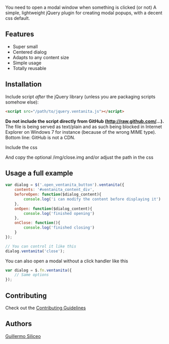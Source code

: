 You need to open a modal window when something is clicked (or not)
A simple, lightweight jQuery plugin for creating modal popups, with a decent css default.

## Features

* Super small
* Centered dialog
* Adapts to any content size
* Simple usage
* Totally reusable

## Installation

Include script *after* the jQuery library (unless you are packaging scripts somehow else):

```html
<script src="/path/to/jquery.ventanita.js"></script>
```

**Do not include the script directly from GitHub (http://raw.github.com/...).** The file is being served as text/plain and as such being blocked
in Internet Explorer on Windows 7 for instance (because of the wrong MIME type). Bottom line: GitHub is not a CDN.

Include the css 

<link rel='stylesheet' href='ventanita.css' media='screen' type='text/css' charset='utf-8'/>

And copy the optional /img/close.img and/or adjust the path in the css

## Usage a full example

```javascript
var dialog = $('.open_ventanita_button').ventanita({
    contents: '#ventanita_content_div',
    beforeOpen: function($dialog_content){
        console.log('i can modify the content before displaying it')
    },
    onOpen: function($dialog_content){
        console.log('finished opening')
    },
    onClose: function(){
        console.log('finished closing')
    }
});

// You can control it like this
dialog.ventanita('close');
```

You can also open a modal without a click handler like this
```javascript
var dialog = $.fn.ventanita({
    // Same options
});
```

## Contributing

Check out the [Contributing Guidelines](CONTRIBUTING.md)

## Authors

[Guillermo Siliceo](https://github.com/grillermo)
